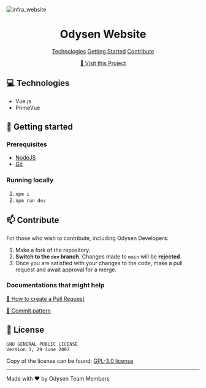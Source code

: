 ![infra_website](https://socialify.git.ci/odysen/infra_website/image?description=1&descriptionEditable=The%20Odysen%20Production%20Website.&logo=https%3A%2F%2Fmedia.kerichuu.space%2Fr%2Fodysenresizesdaqaaaiqantcoffee%2520%255BCC4EC70%255D.png%3Fcompress%3Dfalse&name=1&owner=1&stargazers=1&theme=Light)       

<h1 align="center" style="font-weight: bold;">Odysen Website</h1>

<p align="center">
<a href="#tech">Technologies</a>
<a href="#started">Getting Started</a>
<a href="#contribute">Contribute</a> 
</p>



<p align="center">
<a href="https://odysen.space">📱 Visit this Project</a>
</p>
 
<h2 id="tech">💻 Technologies</h2>

- Vue.js
- PrimeVue
  
<h2 id="started">🚀 Getting started</h2>
 
<h3>Prerequisites</h3>

- [NodeJS](https://nodejs.org/)
- [Git](https://git-scm.com/)
<h3>Running locally</h3>

1. `npm i`
2. `npm run dev`

<h2 id="contribute">📫 Contribute</h2>

For those who wish to contribute, including Odysen Developers:

1. Make a fork of the repository.
2. **Switch to the `dev` branch**. Changes made to `main` will be **rejected**.
2. Once you are satisfied with your changes to the code, make a pull request and await approval for a merge.

<h3>Documentations that might help</h3>

[📝 How to create a Pull Request](https://www.atlassian.com/git/tutorials/making-a-pull-request)

[💾 Commit pattern](https://gist.github.com/joshbuchea/6f47e86d2510bce28f8e7f42ae84c716)

<h2> 📝 License </h2>

```
GNU GENERAL PUBLIC LICENSE
Version 3, 29 June 2007
```

Copy of the license can be found: <a href="https://github.com/odysen/infra_website/blob/main/LICENSE"> GPL-3.0 license</a>

<hr>

Made with ❤️ by Odysen Team Members